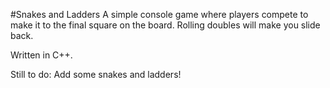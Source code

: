 #Snakes and Ladders
A simple console game where players compete to make it to the
final square on the board. Rolling doubles will make you slide
back.

Written in C++.

Still to do: Add some snakes and ladders!